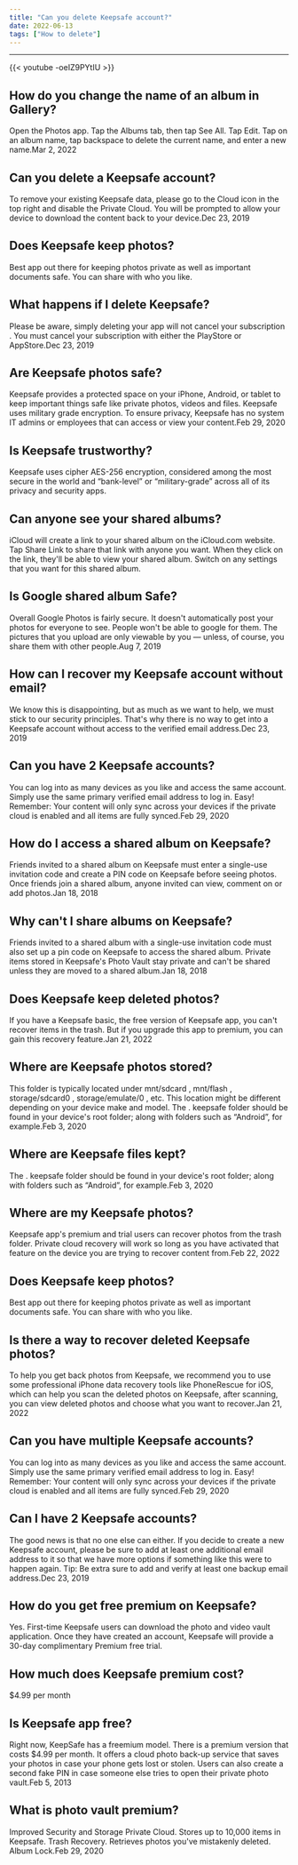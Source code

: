 ```yaml
---
title: "Can you delete Keepsafe account?"
date: 2022-06-13
tags: ["How to delete"]
---
```


---
{{< youtube -oeIZ9PYtIU >}}
## How do you change the name of an album in Gallery?
Open the Photos app. Tap the Albums tab, then tap See All. Tap Edit. Tap on an album name, tap backspace to delete the current name, and enter a new name.Mar 2, 2022

## Can you delete a Keepsafe account?
To remove your existing Keepsafe data, please go to the Cloud icon in the top right and disable the Private Cloud. You will be prompted to allow your device to download the content back to your device.Dec 23, 2019

## Does Keepsafe keep photos?
Best app out there for keeping photos private as well as important documents safe. You can share with who you like.

## What happens if I delete Keepsafe?
Please be aware, simply deleting your app will not cancel your subscription . You must cancel your subscription with either the PlayStore or AppStore.Dec 23, 2019

## Are Keepsafe photos safe?
Keepsafe provides a protected space on your iPhone, Android, or tablet to keep important things safe like private photos, videos and files. Keepsafe uses military grade encryption. To ensure privacy, Keepsafe has no system IT admins or employees that can access or view your content.Feb 29, 2020

## Is Keepsafe trustworthy?
Keepsafe uses cipher AES-256 encryption, considered among the most secure in the world and “bank-level” or “military-grade” across all of its privacy and security apps.

## Can anyone see your shared albums?
iCloud will create a link to your shared album on the iCloud.com website. Tap Share Link to share that link with anyone you want. When they click on the link, they'll be able to view your shared album. Switch on any settings that you want for this shared album.

## Is Google shared album Safe?
Overall Google Photos is fairly secure. It doesn't automatically post your photos for everyone to see. People won't be able to google for them. The pictures that you upload are only viewable by you — unless, of course, you share them with other people.Aug 7, 2019

## How can I recover my Keepsafe account without email?
We know this is disappointing, but as much as we want to help, we must stick to our security principles. That's why there is no way to get into a Keepsafe account without access to the verified email address.Dec 23, 2019

## Can you have 2 Keepsafe accounts?
You can log into as many devices as you like and access the same account. Simply use the same primary verified email address to log in. Easy! Remember: Your content will only sync across your devices if the private cloud is enabled and all items are fully synced.Feb 29, 2020

## How do I access a shared album on Keepsafe?
Friends invited to a shared album on Keepsafe must enter a single-use invitation code and create a PIN code on Keepsafe before seeing photos. Once friends join a shared album, anyone invited can view, comment on or add photos.Jan 18, 2018

## Why can't I share albums on Keepsafe?
Friends invited to a shared album with a single-use invitation code must also set up a pin code on Keepsafe to access the shared album. Private items stored in Keepsafe's Photo Vault stay private and can't be shared unless they are moved to a shared album.Jan 18, 2018

## Does Keepsafe keep deleted photos?
If you have a Keepsafe basic, the free version of Keepsafe app, you can't recover items in the trash. But if you upgrade this app to premium, you can gain this recovery feature.Jan 21, 2022

## Where are Keepsafe photos stored?
This folder is typically located under mnt/sdcard , mnt/flash , storage/sdcard0 , storage/emulate/0 , etc. This location might be different depending on your device make and model. The . keepsafe folder should be found in your device's root folder; along with folders such as “Android”, for example.Feb 3, 2020

## Where are Keepsafe files kept?
The . keepsafe folder should be found in your device's root folder; along with folders such as “Android”, for example.Feb 3, 2020

## Where are my Keepsafe photos?
Keepsafe app's premium and trial users can recover photos from the trash folder. Private cloud recovery will work so long as you have activated that feature on the device you are trying to recover content from.Feb 22, 2022

## Does Keepsafe keep photos?
Best app out there for keeping photos private as well as important documents safe. You can share with who you like.

## Is there a way to recover deleted Keepsafe photos?
To help you get back photos from Keepsafe, we recommend you to use some professional iPhone data recovery tools like PhoneRescue for iOS, which can help you scan the deleted photos on Keepsafe, after scanning, you can view deleted photos and choose what you want to recover.Jan 21, 2022

## Can you have multiple Keepsafe accounts?
You can log into as many devices as you like and access the same account. Simply use the same primary verified email address to log in. Easy! Remember: Your content will only sync across your devices if the private cloud is enabled and all items are fully synced.Feb 29, 2020

## Can I have 2 Keepsafe accounts?
The good news is that no one else can either. If you decide to create a new Keepsafe account, please be sure to add at least one additional email address to it so that we have more options if something like this were to happen again. Tip: Be extra sure to add and verify at least one backup email address.Dec 23, 2019

## How do you get free premium on Keepsafe?
Yes. First-time Keepsafe users can download the photo and video vault application. Once they have created an account, Keepsafe will provide a 30-day complimentary Premium free trial.

## How much does Keepsafe premium cost?
$4.99 per month

## Is Keepsafe app free?
Right now, KeepSafe has a freemium model. There is a premium version that costs $4.99 per month. It offers a cloud photo back-up service that saves your photos in case your phone gets lost or stolen. Users can also create a second fake PIN in case someone else tries to open their private photo vault.Feb 5, 2013

## What is photo vault premium?
Improved Security and Storage Private Cloud. Stores up to 10,000 items in Keepsafe. Trash Recovery. Retrieves photos you've mistakenly deleted. Album Lock.Feb 29, 2020

